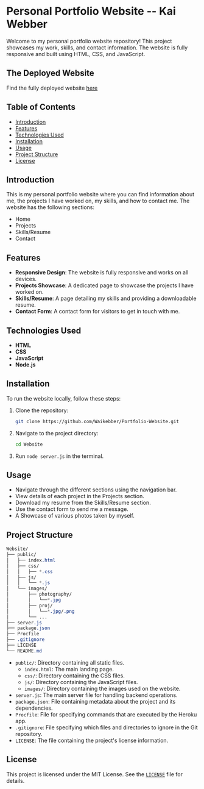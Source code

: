 # Personal Portfolio Website -- Kai Webber

Welcome to my personal portfolio website repository! This project showcases my work, skills, and contact information. The website is fully responsive and built using HTML, CSS, and JavaScript.

## The Deployed Website
Find the fully deployed website [here](https://www.kaiwebber.com)

## Table of Contents
- [Introduction](#introduction)
- [Features](#features)
- [Technologies Used](#technologies-used)
- [Installation](#installation)
- [Usage](#usage)
- [Project Structure](#project-structure)
- [License](#license)

## Introduction
This is my personal portfolio website where you can find information about me, the projects I have worked on, my skills, and how to contact me. The website has the following sections:
- Home
- Projects
- Skills/Resume
- Contact

## Features
- **Responsive Design**: The website is fully responsive and works on all devices.
- **Projects Showcase**: A dedicated page to showcase the projects I have worked on.
- **Skills/Resume**: A page detailing my skills and providing a downloadable resume.
- **Contact Form**: A contact form for visitors to get in touch with me.

## Technologies Used
- **HTML**
- **CSS**
- **JavaScript**
- **Node.js**

## Installation
To run the website locally, follow these steps:

1. Clone the repository:
   ```bash
   git clone https://github.com/Waikebber/Portfolio-Website.git
   ```
2. Navigate to the project directory:
    ```bash
    cd Website
    ```
3. Run ```node server.js``` in the terminal.

## Usage
- Navigate through the different sections using the navigation bar.
- View details of each project in the Projects section.
- Download my resume from the Skills/Resume section.
- Use the contact form to send me a message.
- A Showcase of various photos taken by myself.

## Project Structure
```css
Website/
├── public/
│   ├── index.html
│   ├── css/
│   │   ├── *.css
│   ├── js/
│   │   └── *.js
│   └── images/
│       ├── photography/
│       │   └──*.jpg
│       ├── proj/
│       │   └──*.jpg/.png
│       └── ...
├── server.js
├── package.json
├── Procfile
├── .gitignore
├── LICENSE
└── README.md

```
- ```public/```: Directory containing all static files.
    - ```index.html```: The main landing page.
    - ```css/```: Directory containing the CSS files.
    - ```js/```: Directory containing the JavaScript files.
    - ```images/```: Directory containing the images used on the website.
- ```server.js```: The main server file for handling backend operations.
- ```package.json```: File containing metadata about the project and its dependencies.
- ```Procfile```: File for specifying commands that are executed by the Heroku app.
- ```.gitignore```: File specifying which files and directories to ignore in the Git repository.
- ```LICENSE```: The file containing the project's license information.

## License
This project is licensed under the MIT License. See the [```LICENSE```](./LICENSE) file for details.


